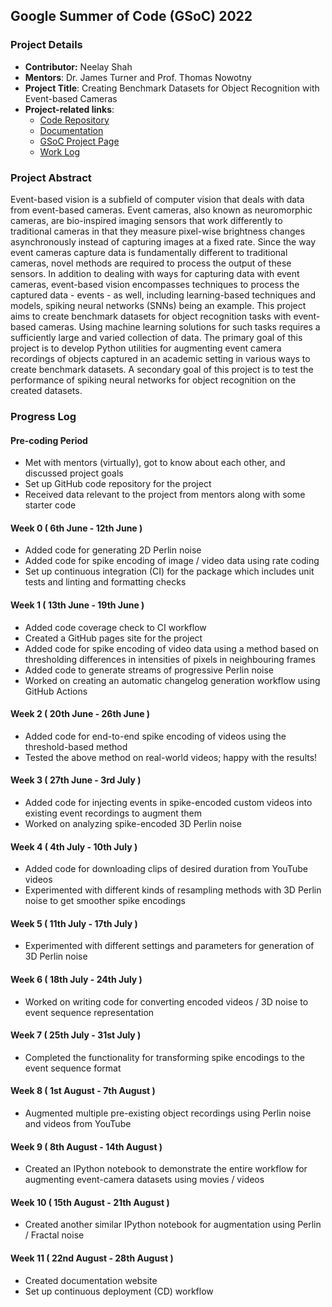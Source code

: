 ## Google Summer of Code (GSoC) 2022

### Project Details

- **Contributor:** Neelay Shah
- **Mentors**: Dr. James Turner and Prof. Thomas Nowotny
- **Project Title**: Creating Benchmark Datasets for Object Recognition with Event-based Cameras
- **Project-related links**:
  - [Code Repository](https://github.com/NeelayS/event_aug)
  - [Documentation](https://event-aug.readthedocs.io/)
  - [GSoC Project Page](https://summerofcode.withgoogle.com/programs/2022/projects/dSlJsb1g)
  - [Work Log](https://neelays.github.io/gsoc-2022/)

### Project Abstract

Event-based vision is a subfield of computer vision that deals with data from event-based cameras. Event cameras, also known as neuromorphic cameras, are bio-inspired imaging sensors that work differently to traditional cameras in that they measure pixel-wise brightness changes asynchronously instead of capturing images at a fixed rate. Since the way event cameras capture data is fundamentally different to traditional cameras, novel methods are required to process the output of these sensors. In addition to dealing with ways for capturing data with event cameras, event-based vision encompasses techniques to process the captured data - events - as well, including learning-based techniques and models, spiking neural networks (SNNs) being an example. This project aims to create benchmark datasets for object recognition tasks with event-based cameras. Using machine learning solutions for such tasks requires a sufficiently large and varied collection of data. The primary goal of this project is to develop Python utilities for augmenting event camera recordings of objects captured in an academic setting in various ways to create benchmark datasets. A secondary goal of this project is to test the performance of spiking neural networks for object recognition on the created datasets.

### Progress Log

#### Pre-coding Period

- Met with mentors (virtually), got to know about each other, and discussed project goals
- Set up GitHub code repository for the project
- Received data relevant to the project from mentors along with some starter code

#### Week 0 ( 6th June - 12th June )

- Added code for generating 2D Perlin noise
- Added code for spike encoding of image / video data using rate coding
- Set up continuous integration (CI) for the package which includes unit tests and linting and formatting checks

#### Week 1 ( 13th June - 19th June )

- Added code coverage check to CI workflow
- Created a GitHub pages site for the project
- Added code for spike encoding of video data using a method based on thresholding differences in intensities of pixels in neighbouring frames
- Added code to generate streams of progressive Perlin noise
- Worked on creating an automatic changelog generation workflow using GitHub Actions

#### Week 2 ( 20th June - 26th June )

- Added code for end-to-end spike encoding of videos using the threshold-based method
- Tested the above method on real-world videos; happy with the results!


#### Week 3 ( 27th June - 3rd July )

- Added code for injecting events in spike-encoded custom videos into existing event recordings to augment them
- Worked on analyzing spike-encoded 3D Perlin noise


#### Week 4 ( 4th July - 10th July )

- Added code for downloading clips of desired duration from YouTube videos
- Experimented with different kinds of resampling methods with 3D Perlin noise to get smoother spike encodings

#### Week 5 ( 11th July - 17th July )

- Experimented with different settings and parameters for generation of 3D Perlin noise

#### Week 6 ( 18th July - 24th July )

- Worked on writing code for converting encoded videos / 3D noise to event sequence representation 

#### Week 7 ( 25th July - 31st July )

- Completed the functionality for transforming spike encodings to the event sequence format

#### Week 8 ( 1st August - 7th August )

- Augmented multiple pre-existing object recordings using Perlin noise and videos from YouTube 

#### Week 9 ( 8th August - 14th August )

- Created an IPython notebook to demonstrate the entire workflow for augmenting event-camera datasets using movies / videos

#### Week 10 ( 15th August - 21th August )

- Created another similar IPython notebook for augmentation using Perlin / Fractal noise

#### Week 11 ( 22nd August - 28th August )

- Created documentation website
- Set up continuous deployment (CD) workflow

<!-- ## Welcome to GitHub Pages

You can use the [editor on GitHub](https://github.com/NeelayS/gsoc-2022/edit/gh-pages/index.md) to maintain and preview the content for your website in Markdown files.

Whenever you commit to this repository, GitHub Pages will run [Jekyll](https://jekyllrb.com/) to rebuild the pages in your site, from the content in your Markdown files.

### Markdown

Markdown is a lightweight and easy-to-use syntax for styling your writing. It includes conventions for

```markdown
Syntax highlighted code block

# Header 1
## Header 2
### Header 3

- Bulleted
- List

1. Numbered
2. List

**Bold** and _Italic_ and `Code` text

[Link](url) and ![Image](src)
```

For more details see [Basic writing and formatting syntax](https://docs.github.com/en/github/writing-on-github/getting-started-with-writing-and-formatting-on-github/basic-writing-and-formatting-syntax).

### Jekyll Themes

Your Pages site will use the layout and styles from the Jekyll theme you have selected in your [repository settings](https://github.com/NeelayS/gsoc-2022/settings/pages). The name of this theme is saved in the Jekyll `_config.yml` configuration file.

### Support or Contact

Having trouble with Pages? Check out our [documentation](https://docs.github.com/categories/github-pages-basics/) or [contact support](https://support.github.com/contact) and we’ll help you sort it out.
 -->
